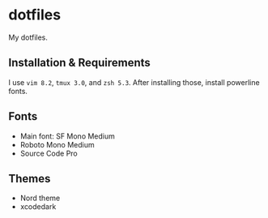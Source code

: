 # dotfiles
My dotfiles.

## Installation & Requirements
I use `vim 8.2`, `tmux 3.0`, and `zsh 5.3`. After installing those, install powerline fonts.

## Fonts
 * Main font: SF Mono Medium
 * Roboto Mono Medium
 * Source Code Pro

## Themes
 * Nord theme
 * xcodedark
